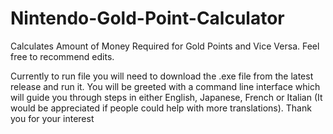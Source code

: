 # Nintendo-Gold-Point-Calculator
Calculates Amount of Money Required for Gold Points and Vice Versa. Feel free to recommend edits.

Currently to run file you will need to download the .exe file from the latest release and run it.
You will be greeted with a command line interface which will guide you through steps in either English, Japanese, French or Italian (It would be appreciated if people could help with more translations).
Thank you for your interest
